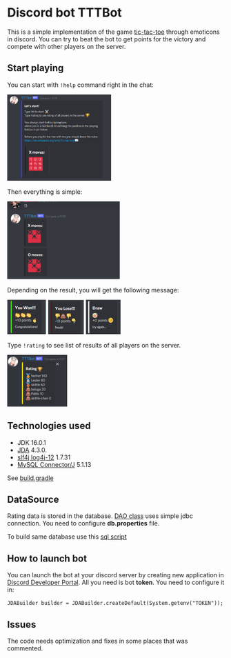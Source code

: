 # Discord bot TTTBot
This is a simple implementation of the game
[tic-tac-toe](https://en.wikipedia.org/wiki/Tic-tac-toe)
through emoticons in discord. You can try to beat the 
bot to get points for the victory and compete with other
players on the server. 

## Start playing
You can start with `!help` command right in the chat:

<img alt="help" height="200" src="https://github.com/didkovskiy/TTTBot/blob/master/doc/helpCommand.PNG" width=auto/>

Then everything is simple:

<img alt="help" height="180" src="https://github.com/didkovskiy/TTTBot/blob/master/doc/moves.PNG" width=auto/>

Depending on the result, you will get the following message:

<img alt="help" height="80" src="https://github.com/didkovskiy/TTTBot/blob/master/doc/result.PNG" width=auto/>

Type `!rating` to see list of results of all players on the server.

<img alt="help" height="120" src="https://github.com/didkovskiy/TTTBot/blob/master/doc/rating.PNG" width=auto/>

## Technologies used

- JDK 16.0.1
- [JDA](https://github.com/DV8FromTheWorld/JDA) 4.3.0.
- [slf4j log4j-12](https://mvnrepository.com/artifact/org.slf4j/slf4j-log4j12) 1.7.31
- [MySQL Connector/J](https://mvnrepository.com/artifact/mysql/mysql-connector-java) 5.1.13

See [build.gradle](https://github.com/didkovskiy/TTTBot/blob/master/build.gradle)

## DataSource
Rating data is stored in the database. [DAO class](https://github.com/didkovskiy/TTTBot/blob/master/src/main/java/didkovskiy/tttbot/dao/PlayerDAO.java)
uses simple jdbc connection. You need to configure __db.properties__ file.

To build same database use this [sql script](https://github.com/didkovskiy/TTTBot/blob/master/database/tttbot_db.sql)

## How to launch bot
You can launch the bot at your discord server
by creating new application in [Discord Developer Portal](https://discord.com/developers/applications).
All you need is bot __token__. You need to configure it in:
```
JDABuilder builder = JDABuilder.createDefault(System.getenv("TOKEN"));
```

## Issues 
The code needs optimization and fixes in some places that was commented.
